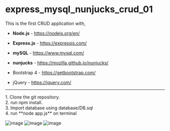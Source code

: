 # express_mysql_nunjucks_crud_01

This is the first CRUD application with,

- **Node.js** - https://nodejs.org/en/
- **Express.js** - https://expressjs.com/
- **mySQL** - https://www.mysql.com/
- **nunjucks** - https://mozilla.github.io/nunjucks/

- Bootstrap 4 - https://getbootstrap.com/
- jQuery - https://jquery.com/

<hr>
1. Clone the git repository.<br/>
2. run npm install.<br/>
3. Import database using database/DB.sql<br/>
4. run **node app.js** on terminal

![image](https://user-images.githubusercontent.com/40564817/74609315-06489200-510f-11ea-931e-5dc8cbb414cd.png)
![image](https://user-images.githubusercontent.com/40564817/74609335-309a4f80-510f-11ea-9432-35af74a7854c.png)
![image](https://user-images.githubusercontent.com/40564817/74609347-49a30080-510f-11ea-9262-6864933ee12c.png)
